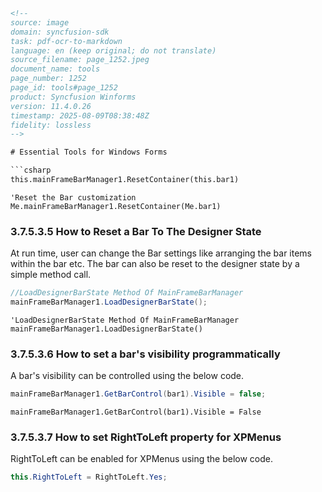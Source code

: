 ```html
<!-- 
source: image
domain: syncfusion-sdk
task: pdf-ocr-to-markdown
language: en (keep original; do not translate)
source_filename: page_1252.jpeg
document_name: tools
page_number: 1252
page_id: tools#page_1252
product: Syncfusion Winforms
version: 11.4.0.26
timestamp: 2025-08-09T08:38:48Z
fidelity: lossless
-->

# Essential Tools for Windows Forms

```csharp
this.mainFrameBarManager1.ResetContainer(this.bar1)
```

```vb.net
'Reset the Bar customization
Me.mainFrameBarManager1.ResetContainer(Me.bar1)
```

### 3.7.5.3.5 How to Reset a Bar To The Designer State

At run time, user can change the Bar settings like arranging the bar items within the bar etc. The bar can also be reset to the designer state by a simple method call.

```csharp
//LoadDesignerBarState Method Of MainFrameBarManager
mainFrameBarManager1.LoadDesignerBarState();
```

```vb.net
'LoadDesignerBarState Method Of MainFrameBarManager
mainFrameBarManager1.LoadDesignerBarState()
```

### 3.7.5.3.6 How to set a bar's visibility programmatically

A bar's visibility can be controlled using the below code.

```csharp
mainFrameBarManager1.GetBarControl(bar1).Visible = false;
```

```vb.net
mainFrameBarManager1.GetBarControl(bar1).Visible = False
```

### 3.7.5.3.7 How to set RightToLeft property for XPMenus

RightToLeft can be enabled for XPMenus using the below code.

```csharp
this.RightToLeft = RightToLeft.Yes;
```
```